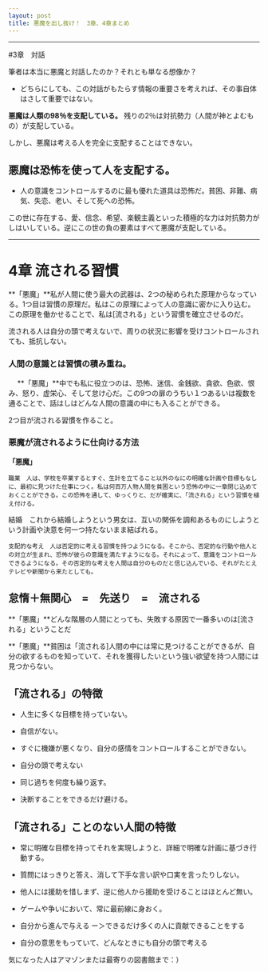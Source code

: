 ```yaml
---
layout: post
title: 悪魔を出し抜け！　3章、4章まとめ
---
```

____
#3章　対話

筆者は本当に悪魔と対話したのか？それとも単なる想像か？ <br/>
* どちらにしても、この対話がもたらす情報の重要さを考えれば、その事自体はさして重要ではない。

**悪魔は人類の98％を支配している。**
残りの2％は対抗勢力（人間が神とよむもの）が支配している。

しかし、悪魔は考える人を完全に支配することはできない。

## 悪魔は恐怖を使って人を支配する。<br/>

* 人の意識をコントロールするのに最も優れた道具は恐怖だ。貧困、非難、病気、失恋、老い、そして死への恐怖。


この世に存在する、愛、信念、希望、楽観主義といった積極的な力は対抗勢力がしはいしている。逆にこの世の負の要素はすべて悪魔が支配している。


____

# 4章 流される習慣

**「悪魔」**私が人間に使う最大の武器は、2つの秘められた原理からなっている。1つ目は習慣の原理だ。私はこの原理によって人の意識に密かに入り込む。この原理を働かせることで、私は[流される」という習慣を確立させるのだ。

流される人は自分の頭で考えないで、周りの状況に影響を受けコントロールされても、抵抗しない。


### 人間の意識とは習慣の積み重ね。
　
**「悪魔」**中でも私に役立つのは、恐怖、迷信、金銭欲、貪欲、色欲、恨み、怒り、虚栄心、そして怠け心だ。この9つの扉のうちい１つあるいは複数を通ることで、話はしはどんな人間の意識の中にも入ることができる。

2つ目が流される習慣を作ること。

### 悪魔が流されるように仕向ける方法
**「悪魔」**
	
	職業　人は、学校を卒業するとすぐ、生計を立てること以外のなにの明確な計画や目標もなしに、最初に見つけた仕事につく。私は何百万人物人間を貧困という恐怖の中に一章閉じ込めておくことができる。この恐怖を通して、ゆっくりと、だが確実に、「流される」という習慣を植え付ける。

結婚　これから結婚しようという男女は、互いの関係を調和あるものにしようという計画や決意を何一つ持たないまま結ばれる。　
	
	支配的な考え　人は否定的に考える習慣を持つようになる。そこから、否定的な行動や他人との対立が生まれ、恐怖が彼らの意識を満たすようになる。それによって、意識をコントロールできるようになる。その否定的な考えを人間は自分のものだと信じ込んでいる、それがたとえテレビや新聞から来たとしても。


## 怠惰＋無関心　=　先送り　=　流される

**「悪魔」**どんな階層の人間にとっても、失敗する原因で一番多いのは[流される」ということだ

**「悪魔」**貧困は「流される]人間の中には常に見つけることができるが、自分の欲するものを知っていて、それを獲得したいという強い欲望を持つ人間には見つからない。
	



## 「流される」の特徴

* 人生に多くな目標を持っていない。

* 自信がない。

* すぐに機嫌が悪くなり、自分の感情をコントロールすることができない。

* 自分の頭で考えない

* 同じ過ちを何度も繰り返す。

* 決断することをできるだけ避ける。


## 「流される」ことのない人間の特徴

* 常に明確な目標を持ってそれを実現しようと、詳細で明確な計画に基づき行動する。

* 質問にはっきりと答え、消して下手な言い訳や口実を言ったりしない。

* 他人には援助を惜しまず、逆に他人から援助を受けることはほとんど無い。

* ゲームや争いにおいて、常に最前線に身おく。

* 自分から進んで与える
ー＞できるだけ多くの人に貢献できることをする

* 自分の意思をもっていて、どんなときにも自分の頭で考える

気になった人はアマゾンまたは最寄りの図書館まで：）

